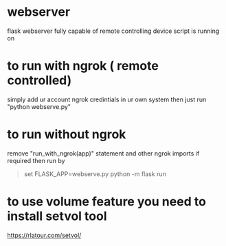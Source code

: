 # webserver
flask webserver fully capable of remote controlling device script is running on

# to run with ngrok ( remote controlled)
simply add ur account ngrok credintials in ur own system
then just run "python webserve.py"

# to run without ngrok
remove "run_with_ngrok(app)" statement and other ngrok imports if required
then run by
> set FLASK_APP=webserve.py
> python -m flask run


# to use volume feature you need to install setvol tool
https://rlatour.com/setvol/
